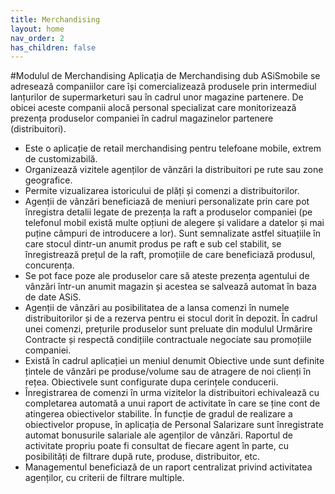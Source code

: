 ```yaml
---
title: Merchandising
layout: home
nav_order: 2
has_children: false
---
```

#Modulul de Merchandising
Aplicația de Merchandising dub ASiSmobile se adresează companiilor care își comercializează produsele prin intermediul lanțurilor de supermarketuri sau în cadrul unor magazine partenere. De obicei aceste companii alocă personal specializat care monitorizează prezența produselor companiei în cadrul magazinelor partenere (distribuitori).
- Este o aplicație de retail merchandising pentru telefoane mobile, extrem de customizabilă.
- Organizează vizitele agenților de vânzări la distribuitori pe rute sau zone geografice.
- Permite vizualizarea istoricului de plăți și comenzi a distribuitorilor.
- Agenții de vânzări beneficiază de meniuri personalizate prin care pot înregistra detalii legate de prezența la raft a produselor companiei (pe telefonul mobil există multe opțiuni de alegere și validare a datelor și mai puține câmpuri de introducere a lor). Sunt semnalizate astfel situațiile în care stocul dintr-un anumit produs pe raft e sub cel stabilit, se înregistrează prețul de la raft, promoțiile de care beneficiază produsul, concurența.
- Se pot face poze ale produselor care să ateste prezența agentului de vânzări într-un anumit magazin și acestea se salvează automat în baza de date ASiS.
- Agenții de vânzări au posibilitatea de a lansa comenzi în numele distribuitorilor și de a rezerva pentru ei stocul dorit în depozit. În cadrul unei comenzi, prețurile produselor sunt preluate din modulul Urmărire Contracte și respectă condițiile contractuale negociate sau promoțiile companiei.
- Există în cadrul aplicației un meniul denumit Obiective unde sunt definite țintele de vânzări pe produse/volume sau de atragere de noi clienți în rețea. Obiectivele sunt configurate dupa cerințele conducerii.
- Înregistrarea de comenzi în urma vizitelor la distribuitori echivalează cu completarea automată a unui raport de activitate în care se ține cont de atingerea obiectivelor stabilite. În funcție de gradul de realizare a obiectivelor propuse, în aplicația de Personal Salarizare sunt înregistrate automat bonusurile salariale ale agenților de vânzări. Raportul de activitate propriu poate fi consultat de fiecare agent în parte, cu posibilități de filtrare după rute, produse, distribuitor, etc.
- Managementul beneficiază de un raport centralizat privind activitatea agenților, cu criterii de filtrare multiple.
